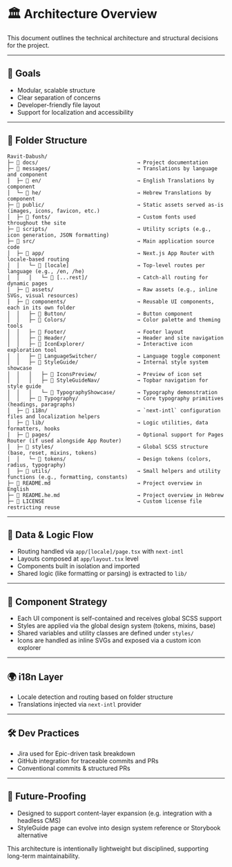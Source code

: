 # 🏛 Architecture Overview

This document outlines the technical architecture and structural decisions for the project.

---

## 🎯 Goals
- Modular, scalable structure
- Clear separation of concerns
- Developer-friendly file layout
- Support for localization and accessibility

---

## 📁 Folder Structure

```
Ravit-Dabush/
├─ 📁 docs/                                → Project documentation
├─ 📁 messages/                            → Translations by language and component
│  ├─ 📁 en/                               → English Translations by component
│  └─ 📁 he/                               → Hebrew Translations by component
├─ 📁 public/                              → Static assets served as-is (images, icons, favicon, etc.)
│  ├─ 📁 fonts/                            → Custom fonts used throughout the site
├─ 📁 scripts/                             → Utility scripts (e.g., icon generation, JSON formatting)
├─ 📁 src/                                 → Main application source code
│  ├─ 📁 app/                              → Next.js App Router with locale-based routing
│  │   └─ 📁 [locale]                      → Top-level routes per language (e.g., /en, /he)
│  │   │   └─ 📁 [...rest]/                → Catch-all routing for dynamic pages
│  ├─ 📁 assets/                           → Raw assets (e.g., inline SVGs, visual resources)
│  ├─ 📁 components/                       → Reusable UI components, each in its own folder
│  │   ├─ 📁 Button/                       → Button component
│  │   ├─ 📁 Colors/                       → Color palette and theming tools
│  │   ├─ 📁 Footer/                       → Footer layout
│  │   ├─ 📁 Header/                       → Header and site navigation
│  │   ├─ 📁 IconExplorer/                 → Interactive icon exploration tool
│  │   ├─ 📁 LanguageSwitcher/             → Language toggle component
│  │   ├─ 📁 StyleGuide/                   → Internal style system showcase
│  │   │   ├─ 📁 IconsPreview/             → Preview of icon set
│  │   │   ├─ 📁 StyleGuideNav/            → Topbar navigation for style guide
│  │   │   └─ 📁 TypographyShowcase/       → Typography demonstration
│  │   ├─ 📁 Typography/                   → Core typography primitives (headings, paragraphs)
│  ├─ 📁 i18n/                             → `next-intl` configuration files and localization helpers
│  ├─ 📁 lib/                              → Logic utilities, data formatters, hooks
│  ├─ 📁 pages/                            → Optional support for Pages Router (if used alongside App Router)
│  ├─ 📁 styles/                           → Global SCSS structure (base, reset, mixins, tokens)
│  │   └─ 📁 tokens/                       → Design tokens (colors, radius, typography)
│  ├─ 📁 utils/                            → Small helpers and utility functions (e.g., formatting, constants)
├─ 📄 README.md                            → Project overview in English
├─ 📄 README.he.md                         → Project overview in Hebrew
├─ 📄 LICENSE                              → Custom license file restricting reuse

```

---

## 🔄 Data & Logic Flow
- Routing handled via `app/[locale]/page.tsx` with `next-intl`
- Layouts composed at `app/layout.tsx` level
- Components built in isolation and imported
- Shared logic (like formatting or parsing) is extracted to `lib/`

---

## 🧩 Component Strategy
- Each UI component is self-contained and receives global SCSS support
- Styles are applied via the global design system (tokens, mixins, base)
- Shared variables and utility classes are defined under `styles/`
- Icons are handled as inline SVGs and exposed via a custom icon explorer

---

## 🌍 i18n Layer
- Locale detection and routing based on folder structure
- Translations injected via `next-intl` provider

---

## 🛠 Dev Practices
- Jira used for Epic-driven task breakdown
- GitHub integration for traceable commits and PRs
- Conventional commits & structured PRs

---

## 🧠 Future-Proofing
- Designed to support content-layer expansion (e.g. integration with a headless CMS)
- StyleGuide page can evolve into design system reference or Storybook alternative

This architecture is intentionally lightweight but disciplined, supporting long-term maintainability.